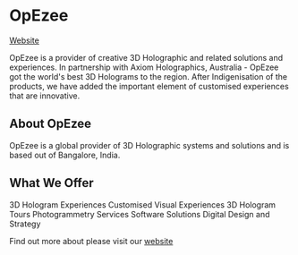 # OpEzee
[Website](https://opezee.com)

OpEzee is a provider of creative 3D Holographic and related solutions and experiences. In partnership with Axiom Holographics, Australia - OpEzee got the world's best 3D Holograms to the region. After Indigenisation of the products, we have added the important element of customised experiences that are innovative.


## About OpEzee

OpEzee is a global provider of 3D Holographic systems and solutions and is based out of Bangalore, India.

## What We Offer 
3D Hologram Experiences
Customised Visual Experiences
3D Hologram Tours
Photogrammetry Services
Software Solutions
Digital Design and Strategy

Find out more about please visit our [website](https://opezee.com)
